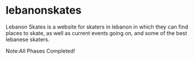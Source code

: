 # lebanonskates
Lebanon Skates is a website for skaters in lebanon in which they can find places to skate, as well as current events going on, and some of the best lebanese skaters.

Note:All Phases Completed!
